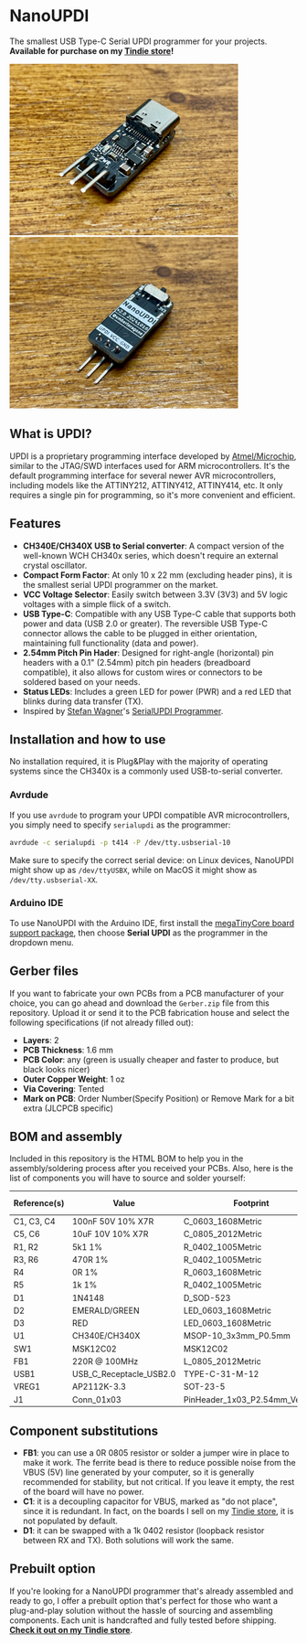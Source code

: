 # NanoUPDI
The smallest USB Type-C Serial UPDI programmer for your projects. **Available for purchase on my [Tindie store](https://www.tindie.com/products/ragone/nanoupdi/)!**

<img src="/images/nanoupdi_3.jpg?raw=true" alt="NanoUPDI programmer front" width=400 /> <img src="/images/nanoupdi_4.jpg?raw=true" alt="NanoUPDI programmer back" width=400 />

## What is UPDI?
UPDI is a proprietary programming interface developed by [Atmel/Microchip](https://www.microchip.com), similar to the JTAG/SWD interfaces used for ARM microcontrollers. It's the default programming interface for several newer AVR microcontrollers, including models like the ATTINY212, ATTINY412, ATTINY414, etc. It only requires a single pin for programming, so it's more convenient and efficient.

## Features
- **CH340E/CH340X USB to Serial converter**: A compact version of the well-known WCH CH340x series, which doesn't require an external crystal oscillator.
- **Compact Form Factor**: At only 10 x 22 mm (excluding header pins), it is the smallest serial UPDI programmer on the market.
- **VCC Voltage Selector**: Easily switch between 3.3V (3V3) and 5V logic voltages with a simple flick of a switch.
- **USB Type-C**: Compatible with any USB Type-C cable that supports both power and data (USB 2.0 or greater). The reversible USB Type-C connector allows the cable to be plugged in either orientation, maintaining full functionality (data and power).
- **2.54mm Pitch Pin Hader**: Designed for right-angle (horizontal) pin headers with a 0.1" (2.54mm) pitch pin headers (breadboard compatible), it also allows for custom wires or connectors to be soldered based on your needs.
- **Status LEDs**: Includes a green LED for power (PWR) and a red LED that blinks during data transfer (TX).
- Inspired by [Stefan Wagner](https://github.com/wagiminator)'s [SerialUPDI Programmer](https://github.com/wagiminator/AVR-Programmer/tree/master/SerialUPDI_Programmer).

## Installation and how to use
No installation required, it is Plug&Play with the majority of operating systems since the CH340x is a commonly used USB-to-serial converter.

### Avrdude
If you use `avrdude` to program your UPDI compatible AVR microcontrollers, you simply need to specify `serialupdi` as the programmer:

```bash
avrdude -c serialupdi -p t414 -P /dev/tty.usbserial-10
```

Make sure to specify the correct serial device: on Linux devices, NanoUPDI might show up as `/dev/ttyUSBX`, while on MacOS it might show as `/dev/tty.usbserial-XX`.

### Arduino IDE
To use NanoUPDI with the Arduino IDE, first install the [megaTinyCore board support package](https://github.com/SpenceKonde/megaTinyCore), then choose **Serial UPDI** as the programmer in the dropdown menu.

## Gerber files
If you want to fabricate your own PCBs from a PCB manufacturer of your choice, you can go ahead and download the `Gerber.zip` file from this repository. Upload it or send it to the PCB fabrication house and select the following specifications (if not already filled out):
- **Layers**: 2
- **PCB Thickness**: 1.6 mm
- **PCB Color**: any (green is usually cheaper and faster to produce, but black looks nicer)
- **Outer Copper Weight**: 1 oz
- **Via Covering**: Tented
- **Mark on PCB**: Order Number(Specify Position) or Remove Mark for a bit extra (JLCPCB specific)

## BOM and assembly
Included in this repository is the HTML BOM to help you in the assembly/soldering process after you received your PCBs. Also, here is the list of components you will have to source and solder yourself:

| Reference(s) | Value                   | Footprint                       | LCSC Part #                                                   | Qty |
|--------------|-------------------------|---------------------------------|---------------------------------------------------------------|-----|
| C1, C3, C4   | 100nF 50V 10% X7R       | C_0603_1608Metric               | [C14663](https://www.lcsc.com/product-detail/C14663.html)     | 3   |
| C5, C6       | 10uF 10V 10% X7R        | C_0805_2012Metric               | [C237493](https://www.lcsc.com/product-detail/C237493.html)   | 2   |
| R1, R2       | 5k1 1%                  | R_0402_1005Metric               | [C25905](https://www.lcsc.com/product-detail/C25905.html)     | 2   |
| R3, R6       | 470R 1%                 | R_0402_1005Metric               | [C25117](https://www.lcsc.com/product-detail/C25117.html)     | 2   |
| R4           | 0R 1%                   | R_0603_1608Metric               | [C21189](https://www.lcsc.com/product-detail/C21189.html)     | 1   |
| R5           | 1k 1%                   | R_0402_1005Metric               | [C11702](https://www.lcsc.com/product-detail/C11702.html)     | 1   |
| D1           | 1N4148                  | D_SOD-523                       | [C727112](https://www.lcsc.com/product-detail/C727112.html)   | 1   |
| D2           | EMERALD/GREEN           | LED_0603_1608Metric             | [C965804](https://www.lcsc.com/product-detail/C965804.html)   | 1   |
| D3           | RED                     | LED_0603_1608Metric             | [C965799](https://www.lcsc.com/product-detail/C965799.html)   | 1   |
| U1           | CH340E/CH340X           | MSOP-10_3x3mm_P0.5mm            | [C3035748](https://www.lcsc.com/product-detail/C3035748.html) | 1   |
| SW1          | MSK12C02                | MSK12C02                        | [C431540](https://www.lcsc.com/product-detail/C431540.html)   | 1   |
| FB1          | 220R @ 100MHz           | L_0805_2012Metric               | [C85840](https://www.lcsc.com/product-detail/C85840.html)     | 1   |
| USB1         | USB_C_Receptacle_USB2.0 | TYPE-C-31-M-12                  | [C2988369](https://www.lcsc.com/product-detail/C2988369.html) | 1   |
| VREG1        | AP2112K-3.3             | SOT-23-5                        | [C51118](https://www.lcsc.com/product-detail/C51118.html)     | 1   |
| J1           | Conn_01x03              | PinHeader_1x03_P2.54mm_Vertical | [C492411](https://www.lcsc.com/product-detail/C492411.html)   | 1   |

## Component substitutions
- **FB1**: you can use a 0R 0805 resistor or solder a jumper wire in place to make it work. The ferrite bead is there to reduce possible noise from the VBUS (5V) line generated by your computer, so it is generally recommended for stability, but not critical. If you leave it empty, the rest of the board will have no power.
- **C1**: it is a decoupling capacitor for VBUS, marked as "do not place", since it is redundant. In fact, on the boards I sell on my [Tindie store]([url](https://www.tindie.com/products/ragone/nanoupdi/)), it is not populated by default.
- **D1**: it can be swapped with a 1k 0402 resistor (loopback resistor between RX and TX). Both solutions will work the same.

## Prebuilt option
If you're looking for a NanoUPDI programmer that's already assembled and ready to go, I offer a prebuilt option that's perfect for those who want a plug-and-play solution without the hassle of sourcing and assembling components. Each unit is handcrafted and fully tested before shipping. **[Check it out on my Tindie store](https://www.tindie.com/products/ragone/nanoupdi/)**.

